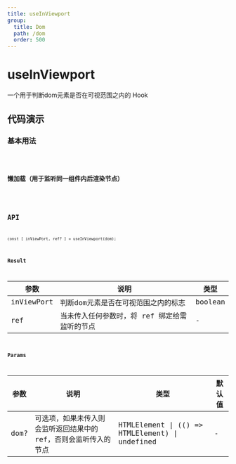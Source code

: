 ```yaml
---
title: useInViewport
group:
  title: Dom
  path: /dom
  order: 500
---
```


# useInViewport

一个用于判断dom元素是否在可视范围之内的 Hook

## 代码演示

### 基本用法

<code src="./demo/demo1.tsx" />

### 懒加载（用于监听同一组件内后渲染节点）

<code src="./demo/demo2.tsx" />

## API

```
const [ inViewPort, ref? ] = useInViewport(dom);
```

### Result

| 参数     | 说明                                     | 类型       |
|----------|------------------------------------------|------------|
| inViewPort  | 判断dom元素是否在可视范围之内的标志                          | boolean    |
| ref     | 当未传入任何参数时，将 ref 绑定给需监听的节点      | -        |

### Params

| 参数    | 说明                                         | 类型                   | 默认值 |
|---------|----------------------------------------------|------------------------|--------|
| dom? | 可选项，如果未传入则会监听返回结果中的 ref，否则会监听传入的节点  | HTMLElement \| (() => HTMLElement) \| undefined | -      |
